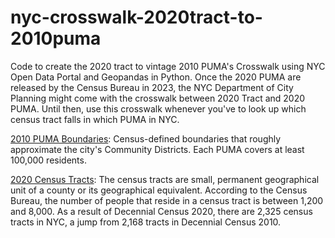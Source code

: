 ﻿# nyc-crosswalk-2020tract-to-2010puma

Code to create the 2020 tract to vintage 2010 PUMA's Crosswalk using NYC Open Data Portal and Geopandas in Python. Once the 2020 PUMA are released by the Census Bureau in 2023, the NYC Department of City Planning might come with the crosswalk between 2020 Tract and 2020 PUMA. Until then, use this crosswalk whenever you've to look up which census tract falls in which PUMA in NYC.


[2010 PUMA Boundaries](https://data.cityofnewyork.us/Housing-Development/2010-Public-Use-Microdata-Areas-PUMAs-/cwiz-gcty): Census-defined boundaries that roughly approximate the city's Community Districts. Each PUMA covers at least 100,000 residents.


[2020 Census Tracts](https://data.cityofnewyork.us/City-Government/2020-Census-Tracts-Tabular/63ge-mke6): The census tracts are small, permanent geographical unit of a county or its geographical equivalent. According to the Census Bureau, the number of people that reside in a census tract is between 1,200 and 8,000. As a result of Decennial Census 2020, there are 2,325 census tracts in NYC, a jump from 2,168 tracts in Decennial Census 2010.
